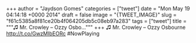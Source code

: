 
+++
author = "Jaydson Gomes"
categories = ["tweet"]
date = "Mon May 19 04:14:18 +0000 2014"
draft = false
image = "{TWEET_IMAGE}"
slug = "f61c5385a8f81ce20b4f064205db5c08eb97a283"
tags = ["tweet"]
title = """♫ Mr. Crowley – Ozzy Osbo..."""
+++
♫ Mr. Crowley – Ozzy Osbourne http://t.co/GwzMIbEORc #NowPlaying
